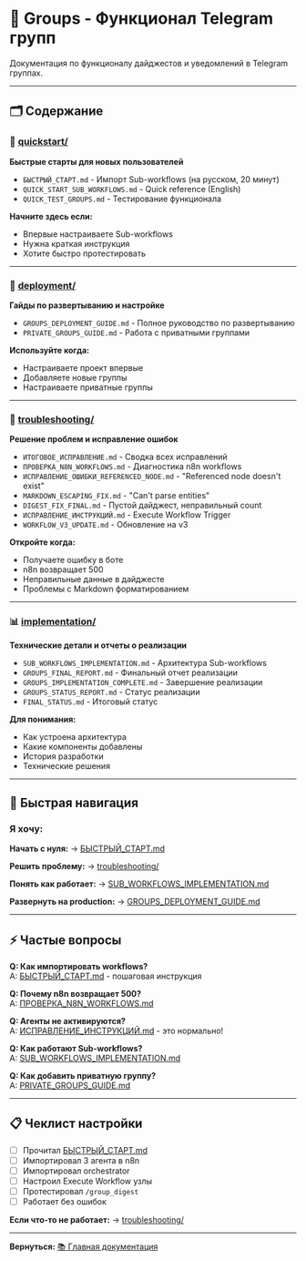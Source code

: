 # 📁 Groups - Функционал Telegram групп

Документация по функционалу дайджестов и уведомлений в Telegram группах.

---

## 🗂️ Содержание

### 🚀 [quickstart/](quickstart/)
**Быстрые старты для новых пользователей**

- `БЫСТРЫЙ_СТАРТ.md` - Импорт Sub-workflows (на русском, 20 минут)
- `QUICK_START_SUB_WORKFLOWS.md` - Quick reference (English)
- `QUICK_TEST_GROUPS.md` - Тестирование функционала

**Начните здесь если:**
- Впервые настраиваете Sub-workflows
- Нужна краткая инструкция
- Хотите быстро протестировать

---

### 🚢 [deployment/](deployment/)
**Гайды по развертыванию и настройке**

- `GROUPS_DEPLOYMENT_GUIDE.md` - Полное руководство по развертыванию
- `PRIVATE_GROUPS_GUIDE.md` - Работа с приватными группами

**Используйте когда:**
- Настраиваете проект впервые
- Добавляете новые группы
- Настраиваете приватные группы

---

### 🔧 [troubleshooting/](troubleshooting/)
**Решение проблем и исправление ошибок**

- `ИТОГОВОЕ_ИСПРАВЛЕНИЕ.md` - Сводка всех исправлений
- `ПРОВЕРКА_N8N_WORKFLOWS.md` - Диагностика n8n workflows
- `ИСПРАВЛЕНИЕ_ОШИБКИ_REFERENCED_NODE.md` - "Referenced node doesn't exist"
- `MARKDOWN_ESCAPING_FIX.md` - "Can't parse entities"
- `DIGEST_FIX_FINAL.md` - Пустой дайджест, неправильный count
- `ИСПРАВЛЕНИЕ_ИНСТРУКЦИЙ.md` - Execute Workflow Trigger
- `WORKFLOW_V3_UPDATE.md` - Обновление на v3

**Откройте когда:**
- Получаете ошибку в боте
- n8n возвращает 500
- Неправильные данные в дайджесте
- Проблемы с Markdown форматированием

---

### 📊 [implementation/](implementation/)
**Технические детали и отчеты о реализации**

- `SUB_WORKFLOWS_IMPLEMENTATION.md` - Архитектура Sub-workflows
- `GROUPS_FINAL_REPORT.md` - Финальный отчет реализации
- `GROUPS_IMPLEMENTATION_COMPLETE.md` - Завершение реализации
- `GROUPS_STATUS_REPORT.md` - Статус реализации
- `FINAL_STATUS.md` - Итоговый статус

**Для понимания:**
- Как устроена архитектура
- Какие компоненты добавлены
- История разработки
- Технические решения

---

## 🎯 Быстрая навигация

### Я хочу:

**Начать с нуля:**
→ [БЫСТРЫЙ_СТАРТ.md](quickstart/БЫСТРЫЙ_СТАРТ.md)

**Решить проблему:**
→ [troubleshooting/](troubleshooting/)

**Понять как работает:**
→ [SUB_WORKFLOWS_IMPLEMENTATION.md](implementation/SUB_WORKFLOWS_IMPLEMENTATION.md)

**Развернуть на production:**
→ [GROUPS_DEPLOYMENT_GUIDE.md](deployment/GROUPS_DEPLOYMENT_GUIDE.md)

---

## ⚡ Частые вопросы

**Q: Как импортировать workflows?**  
A: [БЫСТРЫЙ_СТАРТ.md](quickstart/БЫСТРЫЙ_СТАРТ.md) - пошаговая инструкция

**Q: Почему n8n возвращает 500?**  
A: [ПРОВЕРКА_N8N_WORKFLOWS.md](troubleshooting/ПРОВЕРКА_N8N_WORKFLOWS.md)

**Q: Агенты не активируются?**  
A: [ИСПРАВЛЕНИЕ_ИНСТРУКЦИЙ.md](troubleshooting/ИСПРАВЛЕНИЕ_ИНСТРУКЦИЙ.md) - это нормально!

**Q: Как работают Sub-workflows?**  
A: [SUB_WORKFLOWS_IMPLEMENTATION.md](implementation/SUB_WORKFLOWS_IMPLEMENTATION.md)

**Q: Как добавить приватную группу?**  
A: [PRIVATE_GROUPS_GUIDE.md](deployment/PRIVATE_GROUPS_GUIDE.md)

---

## 📋 Чеклист настройки

- [ ] Прочитал [БЫСТРЫЙ_СТАРТ.md](quickstart/БЫСТРЫЙ_СТАРТ.md)
- [ ] Импортировал 3 агента в n8n
- [ ] Импортировал orchestrator
- [ ] Настроил Execute Workflow узлы
- [ ] Протестировал `/group_digest`
- [ ] Работает без ошибок

**Если что-то не работает:** → [troubleshooting/](troubleshooting/)

---

**Вернуться:** [📚 Главная документация](../README.md)

